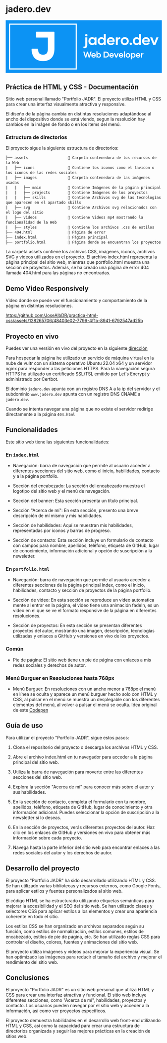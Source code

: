 # jadero.dev

<p align="center">
  <img src="https://github.com/JoseAlbDR/practica-html-css/blob/main/assets/svg/background-logo.svg" alt="jadero Logo">
</p>

## Práctica de HTML y CSS - Documentación

Sitio web personal llamado "Portfolio JADR". El proyecto utiliza HTML y CSS para crear una interfaz visualmente atractiva y responsive.

El diseño de la página cambia en distintas resoluciones adaptándose al ancho del dispositivo donde se está viendo, segun la resolución hay cambios en la imágen de fondo o en los items del menú.

### Estructura de directorios

El proyecto sigue la siguiente estructura de directorios:

```
├── assets                  📁 Carpeta contenedora de los recursos de la Web
|   ├── icons               📁 Contiene los iconos como el favicon o los iconos de las redes sociales
|   ├── images              📁 Carpeta contenedora de las imágenes usadas
|   |   ├── main            📁 Contiene Imágenes de la página principal
|   |   ├── projects        📁 Contiene Imágenes de los proyectos
|   |   ├── skills          📁 Contiene Archivos svg de las tecnologías que aparecen en el apartado skills
|   ├── svg                 📁 Contiene Archivos svg relacionados con el logo del sitio 
|   ├── videos              📁 Contiene Videos mp4 mostrando la funcionalidad de la Web     
|   ├── styles              📁 Contiene los archivos .css de estilos     
├── 404.html                📄 Página de error
├── index.html              📄 Página principal
├── portfolio.html          📄 Página donde se encuentran los proyectos
```

La carpeta assets contiene los archivos CSS, imágenes, íconos, archivos SVG y videos utilizados en el proyecto. El archivo index.html representa la página principal del sitio web, mientras que portfolio.html muestra una sección de proyectos. Además, se ha creado una página de error 404 llamada 404.html para las páginas no encontradas.

## Demo Video Responsively

Video donde se puede ver el funcionamiento y comportamiento de la página en distintas resoluciones.

https://github.com/JoseAlbDR/practica-html-css/assets/128265706/48403e02-7799-4f1b-8941-6792547ad25b

## Proyecto en vivo

Puedes ver una versión en vivo del proyecto en la siguiente [dirección](https://www.jadero.dev/)

Para hospedar la página he utilizado un servicio de máquina virtual en la nube de vultr con un sistema operativo Ubuntu 22.04 x64 y un servidor nginx para responder a las peticiones HTTPS. Para la navegación segura HTTPS he utilizado un certificado SSL/TSL emitido por Let's Encrypt y administrado por Certbot.

El dominio `jadero.dev` apunta con un registro DNS A a la ip del servidor y el subdominio `www.jadero.dev` apunta con un registro DNS CNAME a `jadero.dev`.

Cuando se intenta navegar una página que no existe el servidor redirige directamente a la página `404.html`

## Funcionalidades

Este sitio web tiene las siguientes funcionalidades:

### En `index.html`

- Navegación: barra de navegación que permite al usuario acceder a diferentes secciones del sitio web, como el inicio, habilidades, contacto y a la página portfolio.

- Sección del encabezado: La sección del encabezado muestra el logotipo del sitio web y el menú de navegación.

- Sección del banner: Esta sección presenta un título principal.

- Sección "Acerca de mí": En esta sección, presento una breve descripción de mí mismo y mis habilidades.

- Sección de habilidades: Aquí se muestran mis habilidades, representadas por iconos y barras de progreso.

- Sección de contacto: Esta sección incluye un formulario de contacto con campos para nombre, apellidos, teléfono, etiqueta de GitHub, lugar de conocimiento, información adicional y opción de suscripción a la newsletter.

### En `portfolio.html`

- Navegación: barra de navegación que permite al usuario acceder a diferentes secciones de la página principal index, como el inicio, habilidades, contacto y sección de proyectos de la página portfolio.

- Sección de video: En esta sección se reproduce un video automatica mente al entrar en la página, el video tiene una animación fadeIn, es un video en el que se ve el formato responsive de la página en diferentes resoluciones.

- Sección de proyectos: En esta sección se presentan diferentes proyectos del autor, mostrando una imagen, descripción, tecnologías utilizadas y enlaces a GitHub y versiones en vivo de los proyectos.

### Común

- Pie de página: El sitio web tiene un pie de página con enlaces a mis redes sociales y derechos de autor.
  
### Menú Burguer en Resoluciones hasta 768px

- Menú Burguer: En resoluciones con un ancho menor a 768px el menú en línea se oculta y aparece un menú burguer hecho solo con HTML y CSS, al pulsar en el menú se muestra un desplegable con los diferentes elementos del menú, al volver a pulsar el menú se oculta. Idea original de este [Codepen](https://codepen.io/alvarotrigo/pen/MWEJEWG)
  
## Guía de uso

Para utilizar el proyecto "Portfolio JADR", sigue estos pasos:

1. Clona el repositorio del proyecto o descarga los archivos HTML y CSS.

2. Abre el archivo index.html en tu navegador para acceder a la página principal del sitio web.

3. Utiliza la barra de navegación para moverte entre las diferentes secciones del sitio web.

4. Explora la sección "Acerca de mí" para conocer más sobre el autor y sus habilidades.

5. En la sección de contacto, completa el formulario con tu nombre, apellidos, teléfono, etiqueta de GitHub, lugar de conocimiento y otra información adicional. Puedes seleccionar la opción de suscripción a la newsletter si lo deseas.

6. En la sección de proyectos, verás diferentes proyectos del autor. Haz clic en los enlaces de GitHub y versiones en vivo para obtener más información sobre cada proyecto.

7. Navega hasta la parte inferior del sitio web para encontrar enlaces a las redes sociales del autor y los derechos de autor.

## Desarrollo del proyecto

El proyecto "Portfolio JADR" ha sido desarrollado utilizando HTML y CSS. Se han utilizado varias bibliotecas y recursos externos, como Google Fonts, para aplicar estilos y fuentes personalizados al sitio web.

El código HTML se ha estructurado utilizando etiquetas semánticas para mejorar la accesibilidad y el SEO del sitio web. Se han utilizado clases y selectores CSS para aplicar estilos a los elementos y crear una apariencia coherente en todo el sitio.

Los estilos CSS se han organizado en archivos separados según su función, como estilos de normalización, estilos comunes, estilos de encabezado, estilos de pie de página, etc. Se han utilizado reglas CSS para controlar el diseño, colores, fuentes y animaciones del sitio web.

El proyecto utiliza imágenes y videos para mejorar la experiencia visual. Se han optimizado las imágenes para reducir el tamaño del archivo y mejorar el rendimiento del sitio web.

## Conclusiones

El proyecto "Portfolio JADR" es un sitio web personal que utiliza HTML y CSS para crear una interfaz atractiva y funcional. El sitio web incluye diferentes secciones, como "Acerca de mí", habilidades, proyectos y contacto. Los usuarios pueden navegar por el sitio web y acceder a la información, así como ver proyectos específicos.

El proyecto demuestra habilidades en el desarrollo web front-end utilizando HTML y CSS, así como la capacidad para crear una estructura de directorios organizada y seguir las mejores prácticas en la creación de sitios web.
